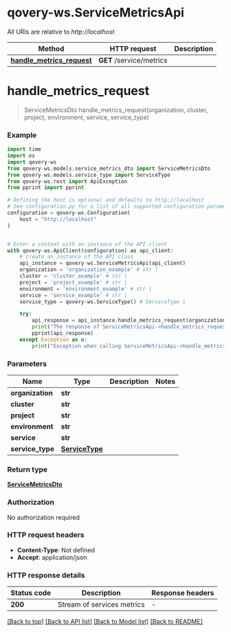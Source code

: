 # qovery-ws.ServiceMetricsApi

All URIs are relative to *http://localhost*

Method | HTTP request | Description
------------- | ------------- | -------------
[**handle_metrics_request**](ServiceMetricsApi.md#handle_metrics_request) | **GET** /service/metrics | 


# **handle_metrics_request**
> ServiceMetricsDto handle_metrics_request(organization, cluster, project, environment, service, service_type)



### Example


```python
import time
import os
import qovery-ws
from qovery-ws.models.service_metrics_dto import ServiceMetricsDto
from qovery-ws.models.service_type import ServiceType
from qovery-ws.rest import ApiException
from pprint import pprint

# Defining the host is optional and defaults to http://localhost
# See configuration.py for a list of all supported configuration parameters.
configuration = qovery-ws.Configuration(
    host = "http://localhost"
)


# Enter a context with an instance of the API client
with qovery-ws.ApiClient(configuration) as api_client:
    # Create an instance of the API class
    api_instance = qovery-ws.ServiceMetricsApi(api_client)
    organization = 'organization_example' # str | 
    cluster = 'cluster_example' # str | 
    project = 'project_example' # str | 
    environment = 'environment_example' # str | 
    service = 'service_example' # str | 
    service_type = qovery-ws.ServiceType() # ServiceType | 

    try:
        api_response = api_instance.handle_metrics_request(organization, cluster, project, environment, service, service_type)
        print("The response of ServiceMetricsApi->handle_metrics_request:\n")
        pprint(api_response)
    except Exception as e:
        print("Exception when calling ServiceMetricsApi->handle_metrics_request: %s\n" % e)
```



### Parameters


Name | Type | Description  | Notes
------------- | ------------- | ------------- | -------------
 **organization** | **str**|  | 
 **cluster** | **str**|  | 
 **project** | **str**|  | 
 **environment** | **str**|  | 
 **service** | **str**|  | 
 **service_type** | [**ServiceType**](.md)|  | 

### Return type

[**ServiceMetricsDto**](ServiceMetricsDto.md)

### Authorization

No authorization required

### HTTP request headers

 - **Content-Type**: Not defined
 - **Accept**: application/json

### HTTP response details

| Status code | Description | Response headers |
|-------------|-------------|------------------|
**200** | Stream of services metrics |  -  |

[[Back to top]](#) [[Back to API list]](../README.md#documentation-for-api-endpoints) [[Back to Model list]](../README.md#documentation-for-models) [[Back to README]](../README.md)

